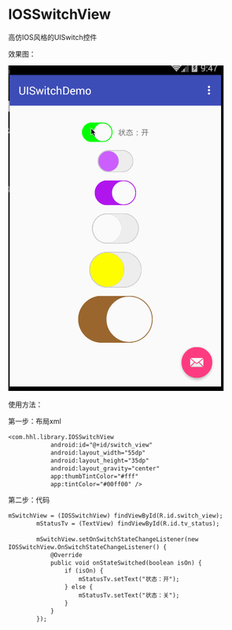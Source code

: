 # IOSSwitchView
高仿IOS风格的UISwitch控件

效果图：

![uiswitch](https://github.com/hanhailong/IOSStudyResource/blob/master/screenshot/uiswitch.gif?raw=true)

使用方法：

第一步：布局xml

	<com.hhl.library.IOSSwitchView
	            android:id="@+id/switch_view"
	            android:layout_width="55dp"
	            android:layout_height="35dp"
	            android:layout_gravity="center"
	            app:thumbTintColor="#fff"
	            app:tintColor="#00ff00" />
	            
第二步：代码

	mSwitchView = (IOSSwitchView) findViewById(R.id.switch_view);
	        mStatusTv = (TextView) findViewById(R.id.tv_status);
	
	        mSwitchView.setOnSwitchStateChangeListener(new IOSSwitchView.OnSwitchStateChangeListener() {
	            @Override
	            public void onStateSwitched(boolean isOn) {
	                if (isOn) {
	                    mStatusTv.setText("状态：开");
	                } else {
	                    mStatusTv.setText("状态：关");
	                }
	            }
	        });
